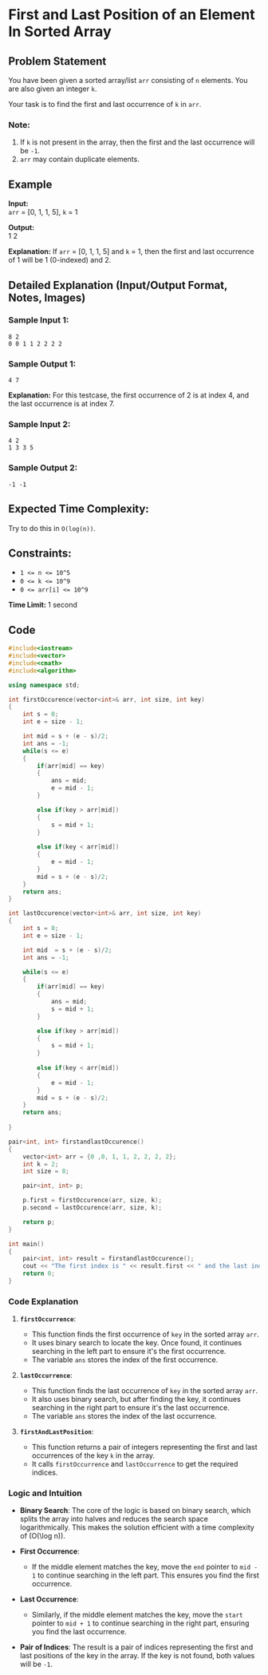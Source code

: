 # First and Last Position of an Element In Sorted Array

## Problem Statement

You have been given a sorted array/list `arr` consisting of `n` elements. You are also given an integer `k`.

Your task is to find the first and last occurrence of `k` in `arr`.

### Note:
1. If `k` is not present in the array, then the first and the last occurrence will be `-1`.
2. `arr` may contain duplicate elements.

## Example

**Input:**  
`arr` = [0, 1, 1, 5], `k` = 1

**Output:**  
1 2

**Explanation:**
If `arr` = [0, 1, 1, 5] and `k` = 1, then the first and last occurrence of 1 will be 1 (0-indexed) and 2.

## Detailed Explanation (Input/Output Format, Notes, Images)

### Sample Input 1:
```
8 2
0 0 1 1 2 2 2 2
```

### Sample Output 1:
```
4 7
```

**Explanation:**
For this testcase, the first occurrence of 2 is at index 4, and the last occurrence is at index 7.

### Sample Input 2:
```
4 2
1 3 3 5
```

### Sample Output 2:
```
-1 -1
```

## Expected Time Complexity:
Try to do this in `O(log(n))`.

## Constraints:
- `1 <= n <= 10^5`
- `0 <= k <= 10^9`
- `0 <= arr[i] <= 10^9`

**Time Limit:** 1 second

## Code
```cpp
#include<iostream>
#include<vector>
#include<cmath>
#include<algorithm>

using namespace std;

int firstOccurence(vector<int>& arr, int size, int key)
{
    int s = 0;
    int e = size - 1;

    int mid = s + (e - s)/2;
    int ans = -1;
    while(s <= e)
    {
        if(arr[mid] == key)
        {
            ans = mid;
            e = mid - 1;
        }

        else if(key > arr[mid])
        {
            s = mid + 1;
        }
        
        else if(key < arr[mid])
        {
            e = mid - 1;
        }
        mid = s + (e - s)/2;
    }
    return ans;
}

int lastOccurence(vector<int>& arr, int size, int key)
{
    int s = 0;
    int e = size - 1;

    int mid  = s + (e - s)/2;
    int ans = -1;

    while(s <= e)
    {
        if(arr[mid] == key)
        {
            ans = mid;
            s = mid + 1;
        }

        else if(key > arr[mid])
        {
            s = mid + 1;
        }
        
        else if(key < arr[mid])
        {
            e = mid - 1;
        }
        mid = s + (e - s)/2;
    }
    return ans;
    
}

pair<int, int> firstandlastOccurence()
{
    vector<int> arr = {0 ,0, 1, 1, 2, 2, 2, 2};
    int k = 2;
    int size = 8;

    pair<int, int> p;

    p.first = firstOccurence(arr, size, k);
    p.second = lastOccurence(arr, size, k);

    return p;
}

int main() 
{
    pair<int, int> result = firstandlastOccurence();
    cout << "The first index is " << result.first << " and the last index is " << result.second << endl;
    return 0;
}

```
### Code Explanation

1. **`firstOccurrence`**: 
   - This function finds the first occurrence of `key` in the sorted array `arr`.
   - It uses binary search to locate the key. Once found, it continues searching in the left part to ensure it's the first occurrence.
   - The variable `ans` stores the index of the first occurrence.

2. **`lastOccurrence`**:
   - This function finds the last occurrence of `key` in the sorted array `arr`.
   - It also uses binary search, but after finding the key, it continues searching in the right part to ensure it's the last occurrence.
   - The variable `ans` stores the index of the last occurrence.

3. **`firstAndLastPosition`**:
   - This function returns a pair of integers representing the first and last occurrences of the key `k` in the array.
   - It calls `firstOccurrence` and `lastOccurrence` to get the required indices.

### Logic and Intuition

- **Binary Search**: The core of the logic is based on binary search, which splits the array into halves and reduces the search space logarithmically. This makes the solution efficient with a time complexity of \(O(\log n)\).

- **First Occurrence**: 
  - If the middle element matches the key, move the `end` pointer to `mid - 1` to continue searching in the left part. This ensures you find the first occurrence.

- **Last Occurrence**:
  - Similarly, if the middle element matches the key, move the `start` pointer to `mid + 1` to continue searching in the right part, ensuring you find the last occurrence.

- **Pair of Indices**: The result is a pair of indices representing the first and last positions of the key in the array. If the key is not found, both values will be `-1`.
